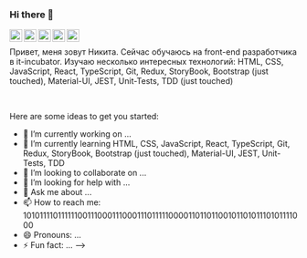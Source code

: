 ### Hi there 👋

<a href="https://vk.com/your_profile">
  <img align="left" alt="VKontakte" width="22px" src="https://cdn.jsdelivr.net/npm/simple-icons@v3/icons/vk.svg" />
</a>
<a href="https://twitter.com/your_profile">
  <img align="left" alt="Twitter" width="22px" src="https://cdn.jsdelivr.net/npm/simple-icons@v3/icons/twitter.svg" />
</a>
<a href="https://www.linkedin.com/in/your_profile">
  <img align="left" alt="LinkdeIn" width="22px" src="https://cdn.jsdelivr.net/npm/simple-icons@v3/icons/linkedin.svg" />
</a>
<a href="https://t.me/your_profile">
  <img align="left" alt="Abhishek's Telegram" width="22px" src="https://cdn.jsdelivr.net/npm/simple-icons@v3/icons/telegram.svg" />
<https://t.me/MrNikita1/a>
<a href="https://www.instagram.com/your_profile">
  <img align="left" alt="Instagram" width="22px" src="https://cdn.jsdelivr.net/npm/simple-icons@v3/icons/instagram.svg" />
</a>

<br />


Привет, меня зовут Никита. Сейчас обучаюсь на front-end разработчика в it-incubator. Изучаю несколько интересных технологий: HTML, CSS, JavaScript, React, TypeScript, Git, Redux, StoryBook, Bootstrap (just touched), Material-UI, JEST, Unit-Tests, TDD (just touched)

<br />

Here are some ideas to get you started:

- 🔭 I’m currently working on ...
- 🌱 I’m currently learning HTML, CSS, JavaScript, React, TypeScript, Git, Redux, StoryBook, Bootstrap (just touched), Material-UI, JEST, Unit-Tests, TDD
- 👯 I’m looking to collaborate on ...
- 🤔 I’m looking for help with ...
- 💬 Ask me about ...
- 📫 How to reach me: 101011110111111001110001110001110111110000110110110010110101110101111000
- 😄 Pronouns: ...
- ⚡ Fun fact: ...
-->
